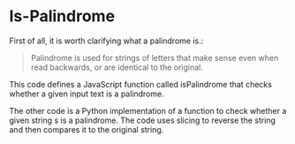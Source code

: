 # Is-Palindrome
>
>
First of all, it is worth clarifying what a palindrome is.:
>Palindrome is used for strings of letters that make sense even when read backwards, or are identical to the original.
>
This code defines a JavaScript function called isPalindrome that checks whether a given input text is a palindrome.
>
The other code is a Python implementation of a function to check whether a given string s is a palindrome. The code uses slicing to reverse the string and then compares it to the original string.

